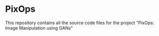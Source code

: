 # PixOps
This repository contains all the source code files for the project "PixOps: Image Manipulation using GANs"
